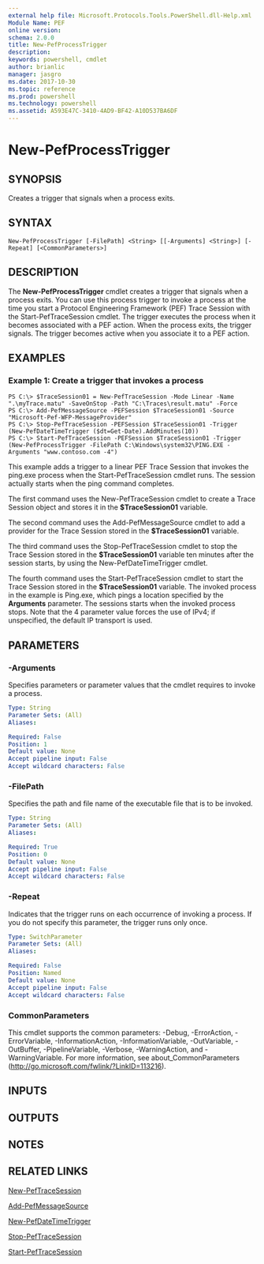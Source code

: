 ```yaml
---
external help file: Microsoft.Protocols.Tools.PowerShell.dll-Help.xml
Module Name: PEF
online version: 
schema: 2.0.0
title: New-PefProcessTrigger
description: 
keywords: powershell, cmdlet
author: brianlic
manager: jasgro
ms.date: 2017-10-30
ms.topic: reference
ms.prod: powershell
ms.technology: powershell
ms.assetid: A593E47C-3410-4AD9-BF42-A10D537BA6DF
---
```


# New-PefProcessTrigger

## SYNOPSIS
Creates a trigger that signals when a process exits.

## SYNTAX

```
New-PefProcessTrigger [-FilePath] <String> [[-Arguments] <String>] [-Repeat] [<CommonParameters>]
```

## DESCRIPTION
The **New-PefProcessTrigger** cmdlet creates a trigger that signals when a process exits.
You can use this process trigger to invoke a process at the time you start a Protocol Engineering Framework (PEF) Trace Session with the Start-PefTraceSession cmdlet.
The trigger executes the process when it becomes associated with a PEF action.
When the process exits, the trigger signals.
The trigger becomes active when you associate it to a PEF action.

## EXAMPLES

### Example 1: Create a trigger that invokes a process
```
PS C:\> $TraceSession01 = New-PefTraceSession -Mode Linear -Name ".\myTrace.matu" -SaveOnStop -Path "C:\Traces\result.matu" -Force
PS C:\> Add-PefMessageSource -PEFSession $TraceSession01 -Source "Microsoft-Pef-WFP-MessageProvider"
PS C:\> Stop-PefTraceSession -PEFSession $TraceSession01 -Trigger (New-PefDateTimeTrigger ($dt=Get-Date).AddMinutes(10))
PS C:\> Start-PefTraceSession -PEFSession $TraceSession01 -Trigger (New-PefProcessTrigger -FilePath C:\Windows\system32\PING.EXE -Arguments "www.contoso.com -4")
```

This example adds a trigger to a linear PEF Trace Session that invokes the ping.exe process when the Start-PefTraceSession cmdlet runs.
The session actually starts when the ping command completes.

The first command uses the New-PefTraceSession cmdlet to create a Trace Session object and stores it in the **$TraceSession01** variable.

The second command uses the Add-PefMessageSource cmdlet to add a provider for the Trace Session stored in the **$TraceSession01** variable.

The third command uses the Stop-PefTraceSession cmdlet to stop the Trace Session stored in the **$TraceSession01** variable ten minutes after the session starts, by using the New-PefDateTimeTrigger cmdlet.

The fourth command uses the Start-PefTraceSession cmdlet to start the Trace Session stored in the **$TraceSession01** variable.
The invoked process in the example is Ping.exe, which pings a location specified by the **Arguments** parameter.
The sessions starts when the invoked process stops.
Note that the 4 parameter value forces the use of IPv4; if unspecified, the default IP transport is used.

## PARAMETERS

### -Arguments
Specifies parameters or parameter values that the cmdlet requires to invoke a process.

```yaml
Type: String
Parameter Sets: (All)
Aliases: 

Required: False
Position: 1
Default value: None
Accept pipeline input: False
Accept wildcard characters: False
```

### -FilePath
Specifies the path and file name of the executable file that is to be invoked.

```yaml
Type: String
Parameter Sets: (All)
Aliases: 

Required: True
Position: 0
Default value: None
Accept pipeline input: False
Accept wildcard characters: False
```

### -Repeat
Indicates that the trigger runs on each occurrence of invoking a process.
If you do not specify this parameter, the trigger runs only once.

```yaml
Type: SwitchParameter
Parameter Sets: (All)
Aliases: 

Required: False
Position: Named
Default value: None
Accept pipeline input: False
Accept wildcard characters: False
```

### CommonParameters
This cmdlet supports the common parameters: -Debug, -ErrorAction, -ErrorVariable, -InformationAction, -InformationVariable, -OutVariable, -OutBuffer, -PipelineVariable, -Verbose, -WarningAction, and -WarningVariable. For more information, see about_CommonParameters (http://go.microsoft.com/fwlink/?LinkID=113216).

## INPUTS

## OUTPUTS

## NOTES

## RELATED LINKS

[New-PefTraceSession](./New-PefTraceSession.md)

[Add-PefMessageSource](./Add-PefMessageSource.md)

[New-PefDateTimeTrigger](./New-PefDateTimeTrigger.md)

[Stop-PefTraceSession](./Stop-PefTraceSession.md)

[Start-PefTraceSession](./Start-PefTraceSession.md)

